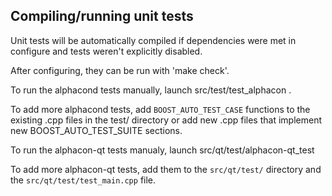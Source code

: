 Compiling/running unit tests
------------------------------------

Unit tests will be automatically compiled if dependencies were met in configure
and tests weren't explicitly disabled.

After configuring, they can be run with 'make check'.

To run the alphacond tests manually, launch src/test/test_alphacon .

To add more alphacond tests, add `BOOST_AUTO_TEST_CASE` functions to the existing
.cpp files in the test/ directory or add new .cpp files that
implement new BOOST_AUTO_TEST_SUITE sections.

To run the alphacon-qt tests manualy, launch src/qt/test/alphacon-qt_test

To add more alphacon-qt tests, add them to the `src/qt/test/` directory and
the `src/qt/test/test_main.cpp` file.

